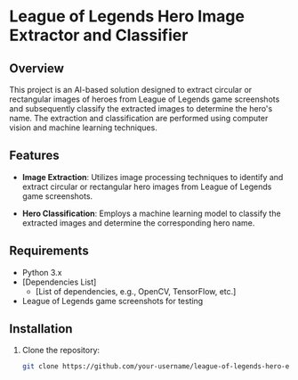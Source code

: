 # League of Legends Hero Image Extractor and Classifier

## Overview

This project is an AI-based solution designed to extract circular or rectangular images of heroes from League of Legends game screenshots and subsequently classify the extracted images to determine the hero's name. The extraction and classification are performed using computer vision and machine learning techniques.

## Features

- **Image Extraction**: Utilizes image processing techniques to identify and extract circular or rectangular hero images from League of Legends game screenshots.

- **Hero Classification**: Employs a machine learning model to classify the extracted images and determine the corresponding hero name.


## Requirements

- Python 3.x
- [Dependencies List]
  - [List of dependencies, e.g., OpenCV, TensorFlow, etc.]
- League of Legends game screenshots for testing

## Installation

1. Clone the repository:

   ```bash
   git clone https://github.com/your-username/league-of-legends-hero-extractor.git
